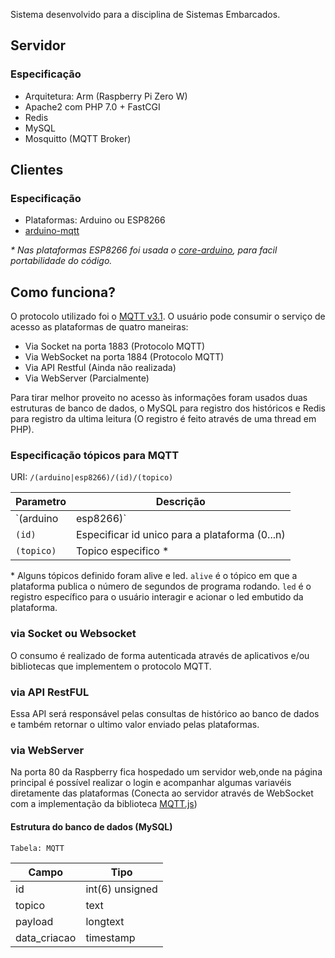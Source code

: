 Sistema desenvolvido para a disciplina de Sistemas Embarcados.

## Servidor
### Especificação

* Arquitetura: Arm (Raspberry Pi Zero W)
* Apache2 com PHP 7.0 + FastCGI
* Redis
* MySQL
* Mosquitto (MQTT Broker)

## Clientes
### Especificação

* Plataformas: Arduino ou ESP8266
* [arduino-mqtt](https://github.com/256dpi/arduino-mqtt)

*\* Nas plataformas ESP8266 foi usada o [core-arduino](https://github.com/esp8266/Arduino), para facil portabilidade do código.*

## Como funciona?
O protocolo utilizado foi o [MQTT v3.1](https://pt.wikipedia.org/wiki/MQTT).
O usuário pode consumir o serviço de acesso as plataformas de quatro maneiras:

* Via Socket na porta 1883 (Protocolo MQTT)
* Via WebSocket na porta 1884  (Protocolo MQTT)
* Via API Restful (Ainda não realizada)
* Via WebServer (Parcialmente)

Para tirar melhor proveito no acesso às informações foram usados duas estruturas de banco de dados, o MySQL para registro dos históricos e Redis para registro da ultima leitura (O registro é feito através de uma thread em PHP).

### Especificação tópicos para MQTT
URI:  `/(arduino|esp8266)/(id)/(topico)`

| Parametro          |                Descrição                      |
|--------------------|-----------------------------------------------|
|`(arduino|esp8266)` | Selecionar um desses dependendo da plataforma |
| `(id)`             | Especificar id unico para a plataforma (0...n)|
| `(topico)`         | Topico especifico \*                          |

\* Alguns tópicos definido foram alive e led.
`alive` é o tópico em que a plataforma publica o número de segundos de programa rodando.
`led` é o registro específico para o usuário interagir e acionar o led embutido da plataforma.

### via Socket ou Websocket 
O consumo é realizado de forma autenticada através de aplicativos e/ou bibliotecas que implementem o protocolo MQTT.

### via API RestFUL
Essa API será responsável pelas consultas de histórico ao banco de dados e também retornar o ultimo valor enviado pelas plataformas.

### via WebServer
Na porta 80 da Raspberry fica hospedado um servidor web,onde na página principal é possível realizar o login e acompanhar algumas variavéis diretamente das plataformas (Conecta ao servidor através de WebSocket com a implementação da biblioteca [MQTT.js](https://github.com/mqttjs))

#### Estrutura do banco de dados (MySQL)

`Tabela: MQTT`

| Campo        | Tipo            |
|--------------|-----------------|
| id           | int(6) unsigned |
| topico       | text            |
| payload      | longtext        |
| data_criacao | timestamp       |

